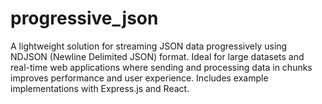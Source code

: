# progressive_json
A lightweight solution for streaming JSON data progressively using NDJSON (Newline Delimited JSON) format. Ideal for large datasets and real-time web applications where sending and processing data in chunks improves performance and user experience. Includes example implementations with Express.js and React.
